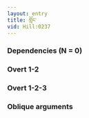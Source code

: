 ```yaml
---
layout: entry
title: གློང་
vid: Hill:0237
---
```

### Dependencies (N = 0)


### Overt 1-2


### Overt 1-2-3


### Oblique arguments

